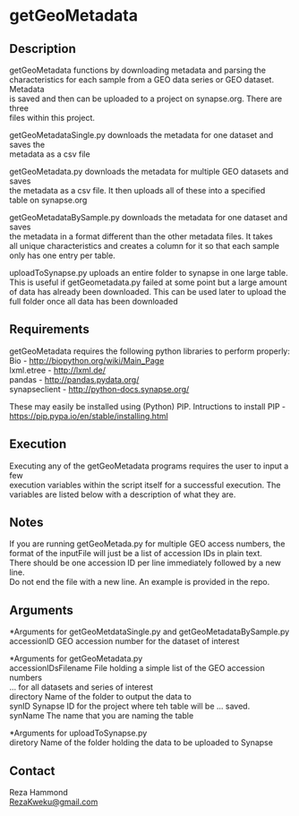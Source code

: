 # getGeoMetadata

Description
--------------
getGeoMetadata functions by downloading metadata and parsing the  
characteristics for each sample from a GEO data series or GEO dataset. Metadata  
is saved and then can be uploaded to a project on synapse.org. There are three  
files within this project. 

getGeoMetadataSingle.py downloads the metadata for one dataset and saves the  
metadata as a csv file

getGeoMetadata.py downloads the metadata for multiple GEO datasets and saves  
the metadata as a csv file. It then uploads all of these into a specified  
table on synapse.org

getGeoMetadataBySample.py downloads the metadata for one dataset and saves  
the metadata in a format different than the other metadata files. It takes  
all unique characteristics and creates a column for it so that each sample  
only has one entry per table.

uploadToSynapse.py uploads an entire folder to synapse in one large table.  
This is useful if getGeometadata.py failed at some point but a large amount  
of data has already been downloaded. This can be used later to upload the  
full folder once all data has been downloaded

Requirements
--------------
getGeoMetadata requires the following python libraries to perform properly:  
Bio - http://biopython.org/wiki/Main_Page  
lxml.etree - http://lxml.de/  
pandas - http://pandas.pydata.org/  
synapseclient - http://python-docs.synapse.org/

These may easily be installed using (Python) PIP. Intructions to install PIP -  
https://pip.pypa.io/en/stable/installing.html

Execution
--------------
Executing any of the getGeoMetadata programs requires the user to input a few  
execution variables within the script itself for a successful execution. The  
variables are listed below with a description of what they are.

Notes
--------------
If you are running getGeoMetada.py for multiple GEO access numbers, the  
format of the inputFile will just be a list of accession IDs in plain text.  
There should be one accession ID per line immediately followed by a new line.  
Do not end the file with a new line. An example is provided in the repo.

Arguments
--------------
*Arguments for getGeoMetdataSingle.py and getGeoMetadataBySample.py  
accessionID	GEO accession number for the dataset of interest

*Arguments for getGeoMetadata.py  
accessionIDsFilename	File holding a simple list of the GEO accession numbers  
...			for all datasets and series of interest  
directory		Name of the folder to output the data to  
synID			Synapse ID for the project where teh table will be
...			saved.  
synName			The name that you are naming the table  

*Arguments for uploadToSynapse.py  
diretory	Name of the folder holding the data to be uploaded to Synapse

Contact
--------------
Reza Hammond  
RezaKweku@gmail.com
